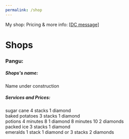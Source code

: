 ```yaml
---
permalink: /shop
---
```

My shop: 
Pricing & more info: [[DC message\]](https://discord.com/channels/689773045279096849/727335619755245639/802174773454962709)
# Shops
### Pangu:
##### Shops's name: 
Name under construction
##### Services and Prices:
sugar cane 4 stacks 1 diamond \
baked potatoes 3 stacks 1 diamond \
potions 4 minutes 8 1 diamond 8 minutes 10 2 diamonds \
packed ice 3 stacks 1 diamond \
emeralds 1 stack 1 diamond or 3 stacks 2 diamonds
